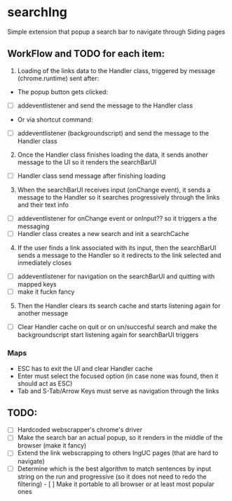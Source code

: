 # searchIng

Simple extension that popup a search bar to navigate through Siding pages

## WorkFlow and TODO for each item:

1. Loading of the links data to the Handler class, triggered by message (chrome.runtime) sent after:

* The popup button gets clicked:

- [ ] addeventlistener and send the message to the Handler class

* Or via shortcut command:

- [ ] addeventlistener (backgroundscript) and send the message to the Handler class

2. Once the Handler class finishes loading the data, it sends another message to the UI so it renders the searchBarUI
        
- [ ] Handler class send message after finishing loading

3. When the searchBarUI receives input (onChange event), it sends a message to the Handler so it searches progressively through the links and their text info

- [ ] addeventlistener for onChange event or onInput?? so it triggers a the messaging
- [ ] Handler class creates a new search and init a searchCache

4. If the user finds a link associated with its input, then the searchBarUI sends a message to the Handler so it redirects to the link selected and inmediately closes

- [ ] addeventlistener for navigation on the searchBarUI and quitting with mapped keys
- [ ] make it fuckn fancy

5. Then the Handler clears its search cache and starts listening again for another message

- [ ] Clear Handler cache on quit or on un/succesful search and make the backgroundscript start listening again for searchBarUI triggers

### Maps

- ESC has to exit the UI and clear Handler cache
- Enter must select the focused option (in case none was found, then it should act as ESC)
- Tab and S-Tab/Arrow Keys must serve as navigation through the links

## TODO:

- [ ] Hardcoded webscrapper's chrome's driver
- [ ] Make the search bar an actual popup, so it renders in the middle of the browser (make it fancy)
- [ ] Extend the link webscrapping to others IngUC pages (that are hard to navigate)
- [ ] Determine which is the best algorithm to match sentences by input string on the run and progressive (so it does not need to redo the filtering) - [ ] Make it portable to all browser or at least most popular ones
